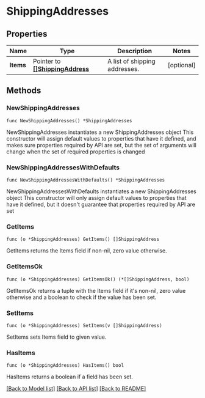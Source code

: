# ShippingAddresses

## Properties

Name | Type | Description | Notes
------------ | ------------- | ------------- | -------------
**Items** | Pointer to [**[]ShippingAddress**](ShippingAddress.md) | A list of shipping addresses. | [optional] 

## Methods

### NewShippingAddresses

`func NewShippingAddresses() *ShippingAddresses`

NewShippingAddresses instantiates a new ShippingAddresses object
This constructor will assign default values to properties that have it defined,
and makes sure properties required by API are set, but the set of arguments
will change when the set of required properties is changed

### NewShippingAddressesWithDefaults

`func NewShippingAddressesWithDefaults() *ShippingAddresses`

NewShippingAddressesWithDefaults instantiates a new ShippingAddresses object
This constructor will only assign default values to properties that have it defined,
but it doesn't guarantee that properties required by API are set

### GetItems

`func (o *ShippingAddresses) GetItems() []ShippingAddress`

GetItems returns the Items field if non-nil, zero value otherwise.

### GetItemsOk

`func (o *ShippingAddresses) GetItemsOk() (*[]ShippingAddress, bool)`

GetItemsOk returns a tuple with the Items field if it's non-nil, zero value otherwise
and a boolean to check if the value has been set.

### SetItems

`func (o *ShippingAddresses) SetItems(v []ShippingAddress)`

SetItems sets Items field to given value.

### HasItems

`func (o *ShippingAddresses) HasItems() bool`

HasItems returns a boolean if a field has been set.


[[Back to Model list]](../README.md#documentation-for-models) [[Back to API list]](../README.md#documentation-for-api-endpoints) [[Back to README]](../README.md)


